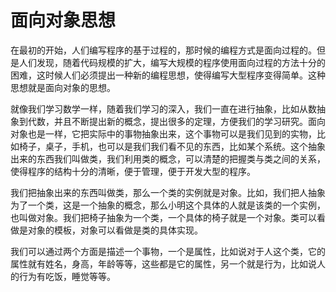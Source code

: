 # 面向对象思想

在最初的开始，人们编写程序的基于过程的，那时候的编程方式是面向过程的。但是人们发现，随着代码规模的扩大，编写大规模的程序使用面向过程的方法十分的困难，这时候人们必须提出一种新的编程思想，使得编写大型程序变得简单。这种思想就是面向对象的思想。



就像我们学习数学一样，随着我们学习的深入，我们一直在进行抽象，比如从数抽象到代数，并且不断提出新的概念，提出很多的定理，方便我们的学习研究。面向对象也是一样，它把实际中的事物抽象出来，这个事物可以是我们见到的实物，比如椅子，桌子，手机，也可以是我们我们看不见的东西，比如某个系统。这个抽象出来的东西我们叫做类，我们利用类的概念，可以清楚的把握类与类之间的关系，使得程序的结构十分的清晰，便于管理，便于开发大型的程序。



我们把抽象出来的东西叫做类，那么一个类的实例就是对象。比如，我们把人抽象为了一个类，这是一个抽象的概念，那么小明这个具体的人就是该类的一个实例，也叫做对象。我们把椅子抽象为一个类，一个具体的椅子就是一个对象。类可以看做是对象的模板，对象可以看做是类的具体实现。



我们可以通过两个方面是描述一个事物，一个是属性，比如说对于人这个类，它的属性就有姓名，身高，年龄等等，这些都是它的属性，另一个就是行为，比如说人的行为有吃饭，睡觉等等。